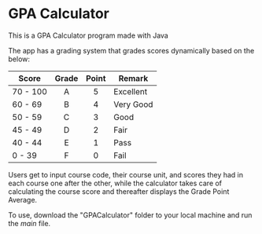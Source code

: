 # GPA Calculator
This is a GPA Calculator program made with Java 

The app has a grading system that grades scores dynamically based on the below:

| Score    | Grade   | Point  | Remark
| ---------| :---:   |  :---: |-------------
| 70 - 100 |   A     |  5     | Excellent
| 60 -  69 |   B     |  4     | Very Good
| 50 -  59 |   C     |  3     | Good
| 45 -  49 |   D     |  2     | Fair
| 40 -  44 |   E     |  1     | Pass
|  0 -  39 |   F     |  0     | Fail

Users get to input course code, their course unit, and scores they had in each course one after the other, while the calculator takes care of calculating the course score and thereafter displays the Grade Point Average.

To use, download the "GPACalculator" folder to your local machine and run the *main* file.
